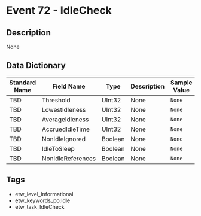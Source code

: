 # Event 72 - IdleCheck

## Description
None

## Data Dictionary
|Standard Name|Field Name|Type|Description|Sample Value|
|---|---|---|---|---|
|TBD|Threshold|UInt32|None|`None`|
|TBD|LowestIdleness|UInt32|None|`None`|
|TBD|AverageIdleness|UInt32|None|`None`|
|TBD|AccruedIdleTime|UInt32|None|`None`|
|TBD|NonIdleIgnored|Boolean|None|`None`|
|TBD|IdleToSleep|Boolean|None|`None`|
|TBD|NonIdleReferences|Boolean|None|`None`|

## Tags
* etw_level_Informational
* etw_keywords_po:Idle
* etw_task_IdleCheck